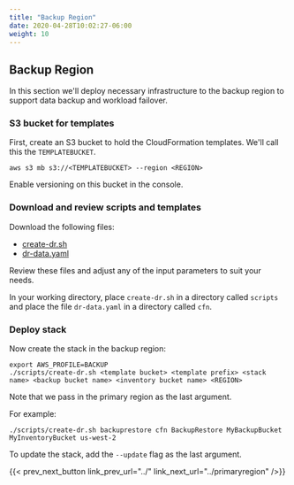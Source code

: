 ```yaml
---
title: "Backup Region"
date: 2020-04-28T10:02:27-06:00
weight: 10
---
```


## Backup Region

In this section we'll deploy necessary infrastructure to the backup region to support data backup and workload failover.

### S3 bucket for templates

First, create an S3 bucket to hold the CloudFormation templates.  We'll call this the `TEMPLATEBUCKET`.

    aws s3 mb s3://<TEMPLATEBUCKET> --region <REGION>

Enable versioning on this bucket in the console.

### Download and review scripts and templates

Download the following files:

* [create-dr.sh](/Reliability/200_Backup_Restore_Failback_Analytics/Code/scripts/create-dr.sh)
* [dr-data.yaml](/Reliability/200_Backup_Restore_Failback_Analytics/Code/cfn/dr-data.yaml)

Review these files and adjust any of the input parameters to suit your needs.

In your working directory, place `create-dr.sh` in a directory called `scripts` and place the file `dr-data.yaml` in a directory called `cfn`.

### Deploy stack

Now create the stack in the backup region:

    export AWS_PROFILE=BACKUP
    ./scripts/create-dr.sh <template bucket> <template prefix> <stack name> <backup bucket name> <inventory bucket name> <REGION>

Note that we pass in the primary region as the last argument.

For example:

    ./scripts/create-dr.sh backuprestore cfn BackupRestore MyBackupBucket MyInventoryBucket us-west-2

To update the stack, add the `--update` flag as the last argument.

{{< prev_next_button link_prev_url="../" link_next_url="../primaryregion" />}}